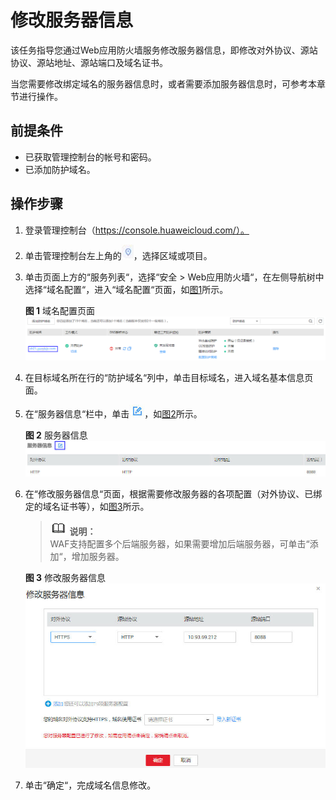 # 修改服务器信息<a name="waf_01_0001"></a>

该任务指导您通过Web应用防火墙服务修改服务器信息，即修改对外协议、源站协议、源站地址、源站端口及域名证书。

当您需要修改绑定域名的服务器信息时，或者需要添加服务器信息时，可参考本章节进行操作。

## 前提条件<a name="section2256777914731"></a>

-   已获取管理控制台的帐号和密码。
-   已添加防护域名。

## 操作步骤<a name="section99661953135418"></a>

1.  登录管理控制台（https://console.huaweicloud.com/）。
2.  单击管理控制台左上角的![](figures/选择区域图标.jpg)，选择区域或项目。
3.  单击页面上方的“服务列表“，选择“安全  \>  Web应用防火墙“，在左侧导航树中选择“域名配置“，进入“域名配置“页面，如[图1](#zh-cn_topic_0110861354_fig15593418182219)所示。

    **图 1**  域名配置页面<a name="zh-cn_topic_0110861354_fig15593418182219"></a>  
    ![](figures/域名配置页面.png "域名配置页面")

4.  在目标域名所在行的“防护域名“列中，单击目标域名，进入域名基本信息页面。
5.  在“服务器信息“栏中，单击![](figures/编辑图标-7.jpg)，如[图2](#fig165215137120)所示。

    **图 2**  服务器信息<a name="fig165215137120"></a>  
    ![](figures/服务器信息.jpg "服务器信息")

6.  在“修改服务器信息“页面，根据需要修改服务器的各项配置（对外协议、已绑定的域名证书等），如[图3](#fig828241818418)所示。

    >![](public_sys-resources/icon-note.gif) **说明：**   
    >WAF支持配置多个后端服务器，如果需要增加后端服务器，可单击“添加“，增加服务器。  

    **图 3**  修改服务器信息<a name="fig828241818418"></a>  
    ![](figures/修改服务器信息.jpg "修改服务器信息")

7.  单击“确定“，完成域名信息修改。

